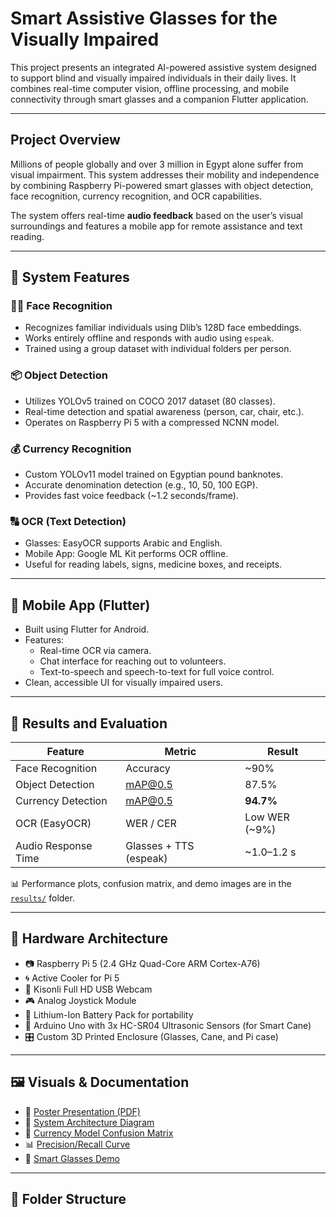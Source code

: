 # Smart Assistive Glasses for the Visually Impaired

This project presents an integrated AI-powered assistive system designed to support blind and visually impaired individuals in their daily lives. It combines real-time computer vision, offline processing, and mobile connectivity through smart glasses and a companion Flutter application.

---

## Project Overview

Millions of people globally and over 3 million in Egypt alone suffer from visual impairment. This system addresses their mobility and independence by combining Raspberry Pi-powered smart glasses with object detection, face recognition, currency recognition, and OCR capabilities.

The system offers real-time **audio feedback** based on the user’s visual surroundings and features a mobile app for remote assistance and text reading. 

---

## 🧠 System Features

### 🧍‍♂️ Face Recognition
- Recognizes familiar individuals using Dlib’s 128D face embeddings.
- Works entirely offline and responds with audio using `espeak`.
- Trained using a group dataset with individual folders per person.

### 📦 Object Detection
- Utilizes YOLOv5 trained on COCO 2017 dataset (80 classes).
- Real-time detection and spatial awareness (person, car, chair, etc.).
- Operates on Raspberry Pi 5 with a compressed NCNN model.

### 💰 Currency Recognition
- Custom YOLOv11 model trained on Egyptian pound banknotes.
- Accurate denomination detection (e.g., 10, 50, 100 EGP).
- Provides fast voice feedback (~1.2 seconds/frame).

### 🔠 OCR (Text Detection)
- Glasses: EasyOCR supports Arabic and English.
- Mobile App: Google ML Kit performs OCR offline.
- Useful for reading labels, signs, medicine boxes, and receipts.

---

## 📱 Mobile App (Flutter)

- Built using Flutter for Android.
- Features:
  - Real-time OCR via camera.
  - Chat interface for reaching out to volunteers.
  - Text-to-speech and speech-to-text for full voice control.
- Clean, accessible UI for visually impaired users.

---

## 🧪 Results and Evaluation

| Feature              | Metric                       | Result       |
|----------------------|------------------------------|--------------|
| Face Recognition     | Accuracy                     | ~90%         |
| Object Detection     | mAP@0.5                      | 87.5%        |
| Currency Detection   | mAP@0.5                      | **94.7%**    |
| OCR (EasyOCR)        | WER / CER                    | Low WER (~9%)|
| Audio Response Time  | Glasses + TTS (espeak)       | ~1.0–1.2 s   |

📊 Performance plots, confusion matrix, and demo images are in the [`results/`](./results) folder.

---

## 🧰 Hardware Architecture

- 📷 Raspberry Pi 5 (2.4 GHz Quad-Core ARM Cortex-A76)
- 🌀 Active Cooler for Pi 5
- 📸 Kisonli Full HD USB Webcam
- 🎮 Analog Joystick Module
- 🔋 Lithium-Ion Battery Pack for portability
- 🦾 Arduino Uno with 3x HC-SR04 Ultrasonic Sensors (for Smart Cane)
- 🎛️ Custom 3D Printed Enclosure (Glasses, Cane, and Pi case)

---

## 🖼️ Visuals & Documentation

- 📄 [Poster Presentation (PDF)](./docs/poster.pdf)
- 🧠 [System Architecture Diagram](./docs/system_architecture.png)
- 🔁 [Currency Model Confusion Matrix](./results/confusion_matrix.png)
- 📊 [Precision/Recall Curve](./results/precision_recall_curve.png)
- 🎥 [Smart Glasses Demo](./results/smart_glasses_demo.gif)

---

## 📂 Folder Structure

